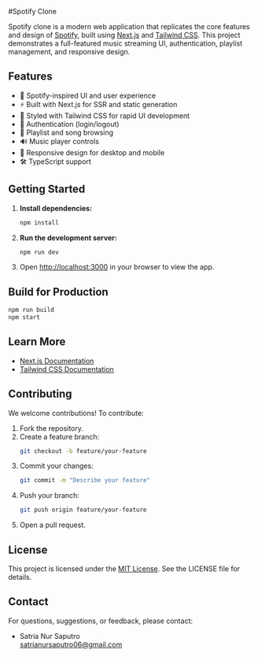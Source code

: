 #Spotify Clone

Spotify clone is a modern web application that replicates the core features and design
of [Spotify](https://spotify.com), built using [Next.js](https://nextjs.org/)
and [Tailwind CSS](https://tailwindcss.com/). This project demonstrates a full-featured music streaming UI,
authentication, playlist management, and responsive design.

## Features

- 🎵 Spotify-inspired UI and user experience
- ⚡️ Built with Next.js for SSR and static generation
- 🎨 Styled with Tailwind CSS for rapid UI development
- 🔐 Authentication (login/logout)
- 📂 Playlist and song browsing
- 🔊 Music player controls
- 📱 Responsive design for desktop and mobile
- 🛠️ TypeScript support

## Getting Started

1. **Install dependencies:**
   ```bash
   npm install
   ```

2. **Run the development server:**
   ```bash
   npm run dev
   ```

3. Open [http://localhost:3000](http://localhost:3000) in your browser to view the app.

## Build for Production

```bash
npm run build
npm start
```

## Learn More

- [Next.js Documentation](https://nextjs.org/docs)
- [Tailwind CSS Documentation](https://tailwindcss.com/docs)

## Contributing

We welcome contributions! To contribute:

1. Fork the repository.
2. Create a feature branch:
   ```bash
   git checkout -b feature/your-feature
   ```
3. Commit your changes:
   ```bash
   git commit -m "Describe your feature"
   ```
4. Push your branch:
   ```bash
   git push origin feature/your-feature
   ```
5. Open a pull request.

## License

This project is licensed under the [MIT License](https://opensource.org/license/mit). See the LICENSE file for details.

## Contact

For questions, suggestions, or feedback, please contact:

- Satria Nur Saputro  
  [satrianursaputro06@gmail.com](mailto:satrianursaputro06@gmail.com)
